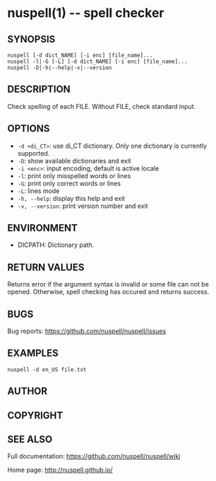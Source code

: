 nuspell(1) -- spell checker
===========================

## SYNOPSIS

```
nuspell [-d dict_NAME] [-i enc] [file_name]...
nuspell -l|-G [-L] [-d dict_NAME] [-i enc] [file_name]...
nuspell -D|-h|--help|-v|--version
```

## DESCRIPTION

Check spelling of each FILE. Without FILE, check standard 
input.

## OPTIONS

  - `-d <di_CT>`:
    use di_CT dictionary. Only one dictionary is currently supported.
  - `-D`:
    show available dictionaries and exit
  - `-i <enc>`:
    input encoding, default is active locale
  - `-l`:
    print only misspelled words or lines
  - `-G`:
    print only correct words or lines
  - `-L`:
    lines mode
  - `-h, --help`:
    display this help and exit
  - `-v, --version`:
    print version number and exit

## ENVIRONMENT

  - DICPATH:
    Dictionary path.
    
## RETURN VALUES

Returns error if the argument syntax is invalid or some file can not be opened.
Otherwise, spell checking has occured and returns success.
    
## BUGS

Bug reports: <https://github.com/nuspell/nuspell/issues>

## EXAMPLES

    nuspell -d en_US file.txt

## AUTHOR

## COPYRIGHT
    
## SEE ALSO

Full documentation: <https://github.com/nuspell/nuspell/wiki>

Home page: <http://nuspell.github.io/>
